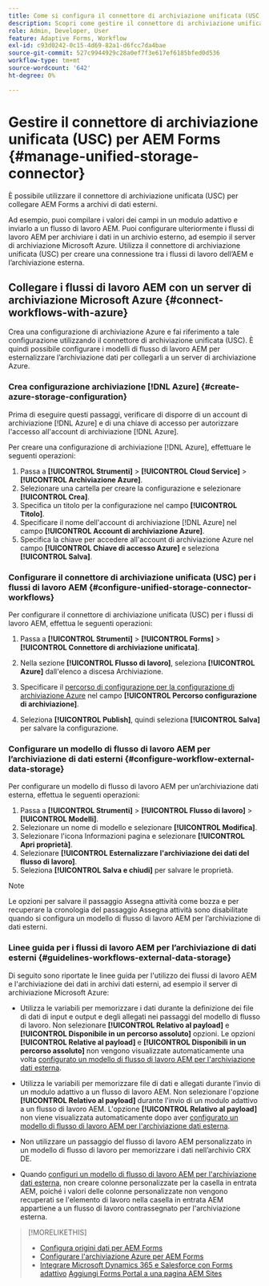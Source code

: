 ```yaml
---
title: Come si configura il connettore di archiviazione unificata (USC) per AEM Forms?
description: Scopri come gestire il connettore di archiviazione unificata (USC) per AEM Forms. Utilizza il connettore di archiviazione unificata (USC) per collegare AEM Forms alle archiviazioni dati esterne.
role: Admin, Developer, User
feature: Adaptive Forms, Workflow
exl-id: c93d0242-0c15-4d69-82a1-d6fcc7da4bae
source-git-commit: 527c9944929c28a0ef7f3e617ef6185bfed0d536
workflow-type: tm+mt
source-wordcount: '642'
ht-degree: 0%

---
```


# Gestire il connettore di archiviazione unificata (USC) per AEM Forms {#manage-unified-storage-connector}

È possibile utilizzare il connettore di archiviazione unificata (USC) per collegare AEM Forms a archivi di dati esterni.

Ad esempio, puoi compilare i valori dei campi in un modulo adattivo e inviarlo a un flusso di lavoro AEM. Puoi configurare ulteriormente i flussi di lavoro AEM per archiviare i dati in un archivio esterno, ad esempio il server di archiviazione Microsoft Azure. Utilizza il connettore di archiviazione unificata (USC) per creare una connessione tra i flussi di lavoro dell’AEM e l’archiviazione esterna.

## Collegare i flussi di lavoro AEM con un server di archiviazione Microsoft Azure {#connect-workflows-with-azure}

Crea una configurazione di archiviazione Azure e fai riferimento a tale configurazione utilizzando il connettore di archiviazione unificata (USC). È quindi possibile configurare i modelli di flusso di lavoro AEM per esternalizzare l’archiviazione dati per collegarli a un server di archiviazione Azure.

### Crea configurazione archiviazione [!DNL Azure] {#create-azure-storage-configuration}

Prima di eseguire questi passaggi, verificare di disporre di un account di archiviazione [!DNL Azure] e di una chiave di accesso per autorizzare l&#39;accesso all&#39;account di archiviazione [!DNL Azure].

Per creare una configurazione di archiviazione [!DNL Azure], effettuare le seguenti operazioni:

1. Passa a **[!UICONTROL Strumenti]** > **[!UICONTROL Cloud Service]** > **[!UICONTROL Archiviazione Azure]**.
1. Selezionare una cartella per creare la configurazione e selezionare **[!UICONTROL Crea]**.
1. Specifica un titolo per la configurazione nel campo **[!UICONTROL Titolo]**.
1. Specificare il nome dell&#39;account di archiviazione [!DNL Azure] nel campo **[!UICONTROL Account di archiviazione Azure]**.
1. Specifica la chiave per accedere all&#39;account di archiviazione Azure nel campo **[!UICONTROL Chiave di accesso Azure]** e seleziona **[!UICONTROL Salva]**.

### Configurare il connettore di archiviazione unificata (USC) per i flussi di lavoro AEM {#configure-unified-storage-connector-workflows}

Per configurare il connettore di archiviazione unificata (USC) per i flussi di lavoro AEM, effettua le seguenti operazioni:

1. Passa a **[!UICONTROL Strumenti]** > **[!UICONTROL Forms]** > **[!UICONTROL Connettore di archiviazione unificata]**.

1. Nella sezione **[!UICONTROL Flusso di lavoro]**, seleziona **[!UICONTROL Azure]** dall&#39;elenco a discesa Archiviazione.
1. Specificare il [percorso di configurazione per la configurazione di archiviazione Azure](#create-azure-storage-configuration) nel campo **[!UICONTROL Percorso configurazione di archiviazione]**.
1. Seleziona **[!UICONTROL Publish]**, quindi seleziona **[!UICONTROL Salva]** per salvare la configurazione.

### Configurare un modello di flusso di lavoro AEM per l’archiviazione di dati esterni {#configure-workflow-external-data-storage}

Per configurare un modello di flusso di lavoro AEM per un’archiviazione dati esterna, effettua le seguenti operazioni:

1. Passa a **[!UICONTROL Strumenti]** > **[!UICONTROL Flusso di lavoro]** > **[!UICONTROL Modelli]**.
1. Selezionare un nome di modello e selezionare **[!UICONTROL Modifica]**.
1. Selezionare l&#39;icona Informazioni pagina e selezionare **[!UICONTROL Apri proprietà]**.
1. Selezionare **[!UICONTROL Esternalizzare l&#39;archiviazione dei dati del flusso di lavoro]**.
1. Seleziona **[!UICONTROL Salva e chiudi]** per salvare le proprietà.

>[!NOTE]
>
>Le opzioni per salvare il passaggio Assegna attività come bozza e per recuperare la cronologia del passaggio Assegna attività sono disabilitate quando si configura un modello di flusso di lavoro AEM per l’archiviazione di dati esterni.

### Linee guida per i flussi di lavoro AEM per l’archiviazione di dati esterni {#guidelines-workflows-external-data-storage}

Di seguito sono riportate le linee guida per l&#39;utilizzo dei flussi di lavoro AEM e l&#39;archiviazione dei dati in archivi dati esterni, ad esempio il server di archiviazione Microsoft Azure:

* Utilizza le variabili per memorizzare i dati durante la definizione dei file di dati di input e output e degli allegati nei passaggi del modello di flusso di lavoro. Non selezionare **[!UICONTROL Relativo al payload]** e **[!UICONTROL Disponibile in un percorso assoluto]** opzioni. Le opzioni **[!UICONTROL Relative al payload]** e **[!UICONTROL Disponibili in un percorso assoluto]** non vengono visualizzate automaticamente una volta [configurato un modello di flusso di lavoro AEM per l&#39;archiviazione dati esterna](#configure-workflow-external-data-storage).

* Utilizza le variabili per memorizzare file di dati e allegati durante l’invio di un modulo adattivo a un flusso di lavoro AEM. Non selezionare l&#39;opzione **[!UICONTROL Relativo al payload]** durante l&#39;invio di un modulo adattivo a un flusso di lavoro AEM. L&#39;opzione **[!UICONTROL Relativo al payload]** non viene visualizzata automaticamente dopo aver [configurato un modello di flusso di lavoro AEM per l&#39;archiviazione dati esterna](#configure-workflow-external-data-storage).

* Non utilizzare un passaggio del flusso di lavoro AEM personalizzato in un modello di flusso di lavoro per memorizzare i dati nell’archivio CRX DE.

* Quando [configuri un modello di flusso di lavoro AEM per l&#39;archiviazione dati esterna](#configure-workflow-external-data-storage), non creare colonne personalizzate per la casella in entrata AEM, poiché i valori delle colonne personalizzate non vengono recuperati se l&#39;elemento di lavoro nella casella in entrata AEM appartiene a un flusso di lavoro contrassegnato per l&#39;archiviazione esterna.

>[!MORELIKETHIS]
>
>* [Configura origini dati per AEM Forms](/help/forms/configure-data-sources.md)
>* [Configurare l&#39;archiviazione Azure per AEM Forms](/help/forms/configure-azure-storage.md)
>* [Integrare Microsoft Dynamics 365 e Salesforce con Forms adattivo](/help/forms/configure-msdynamics-salesforce.md)
>  [Aggiungi Forms Portal a una pagina AEM Sites](/help/forms/configure-forms-portal.md)
